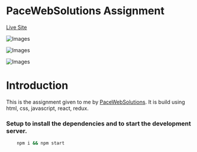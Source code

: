 # PaceWebSolutions Assignment

[Live Site](https://movie-api-web.netlify.app/ "PaceWeb")

![Images](https://user-images.githubusercontent.com/59872341/224700208-3c436f58-6f0f-4f93-b0b8-91c8c1574d90.png)

![Images](https://user-images.githubusercontent.com/59872341/224700411-11e348d2-07e1-46d0-bffc-02fcd8b54012.png)

![Images](https://user-images.githubusercontent.com/59872341/224700719-abca9ac8-ab56-48ef-b861-b9fc02af556e.png)

# Introduction

This is the assignment given to me by [PaceWebSolutions](https://www.pacewebsolutions.com/).
It is build using html, css, javascript, react, redux.

### Setup to install the dependencies and to start the development server.

```bash
    npm i && npm start
```
